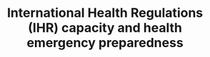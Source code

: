---
actual_indicator_available: null
actual_indicator_available_description: null
comments_and_limitations: null
data_non_statistical: true
date_metadata_updated: null
date_of_national_source_publication: null
disaggregation_categories: null
disaggregation_geography: null
goal_meta_link: http://unstats.un.org/sdgs/files/metadata-compilation/Metadata-Goal-3.pdf
goal_meta_link_page: 42
graph: null
graph_status_notes: unk
graph_title: International Health Regulations (IHR) capacity and health emergency
  preparedness
graph_type: null
graph_type_description: null
has_metadata: true
indicator: 3.d.1
indicator_definition: 'Percentage of attributes of 13 core capacities that have been
  attained at a specific point in time. The 13 core capacities are: (1) National legislation,
  policy and financing; (2) Coordination and National Focal Point communications;
  (3) Surveillance; (4) Response; (5) Preparedness; (6) Risk communication; (7) Human
  resources; (8) Laboratory; (9) Points of entry; (10) Zoonotic events; (11) Food
  safety; (12) Chemical events; (13) Radionuclear emergencies.'
indicator_name: International Health Regulations (IHR) capacity and health emergency
  preparedness
indicator_sort_order: 03.0d.01
indicator_variable: null
international_and_national_references: null
layout: indicator
method_of_computation: Number of attributes attained / Total number of attributes
  Method of measurement t Based on a set of attributes of 13 core capacities from
  a standard WHO instrument.
periodicity: null
permalink: /3-d-1/
published: false
rationale_interpretation: ''
reporting_status: notstarted
scheduled_update_by_SDG_team: null
scheduled_update_by_national_source: null
sdg_goal: 3
source_active_1: true
source_agency_staff_email_1: null
source_agency_staff_name_1: null
source_agency_survey_dataset_1: null
source_notes_1: null
source_title_1: null
source_url_1: null
target: Strengthen the capacity of all countries, in particular developing countries,
  for early warning, risk reduction and management of national and global health risks.
target_id: 3.d
time_period: null
title: International Health Regulations (IHR) capacity and health emergency preparedness
un_custodial_agency: WHO
un_designated_tier: '2'
unit_of_measure: null
variable_description: null
variable_notes: null
---